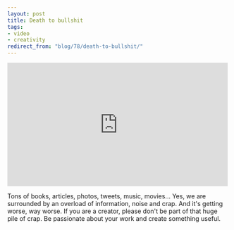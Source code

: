```yaml
---
layout: post
title: Death to bullshit
tags:
- video
- creativity
redirect_from: "blog/78/death-to-bullshit/"
---
```

<div class="embed"><iframe src="http://player.vimeo.com/video/63437853" width="500" height="281" frameborder="0" webkitAllowFullScreen mozallowfullscreen allowFullScreen></iframe></div>

Tons of books, articles, photos, tweets, music, movies... Yes, we are surrounded by an overload of information, noise and crap. And it's getting worse, way worse. If you are a creator, please don't be part of that huge pile of crap. Be passionate about your work and create something useful.
